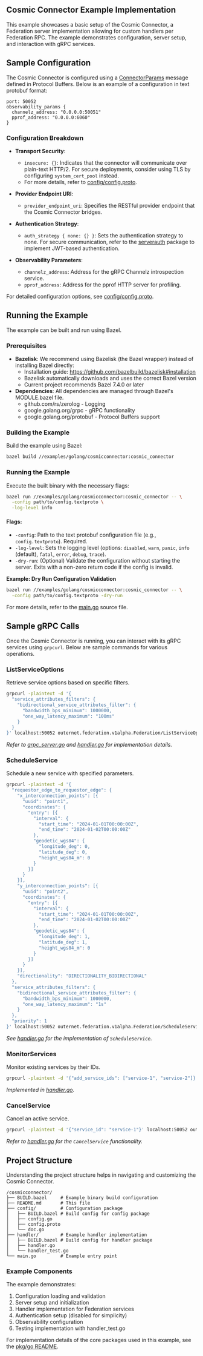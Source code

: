 ## Cosmic Connector Example Implementation

This example showcases a basic setup of the Cosmic Connector, a Federation server implementation allowing for custom handlers per Federation RPC. The example demonstrates configuration, server setup, and interaction with gRPC services.

## Sample Configuration

The Cosmic Connector is configured using a [ConnectorParams](../../pkg/go/config/config.proto) message defined in Protocol Buffers. Below is an example of a configuration in text protobuf format:

```textproto
port: 50052
observability_params {
  channelz_address: "0.0.0.0:50051"
  pprof_address: "0.0.0.0:6060"
}
```

### Configuration Breakdown

- **Transport Security**:
  - `insecure: {}`: Indicates that the connector will communicate over plain-text HTTP/2. For secure deployments, consider using TLS by configuring `system_cert_pool` instead.
  - For more details, refer to [config/config.proto](../../pkg/go/config/config.proto).

- **Provider Endpoint URI**:
  - `provider_endpoint_uri`: Specifies the RESTful provider endpoint that the Cosmic Connector bridges.

- **Authentication Strategy**:
  - `auth_strategy { none: {} }`: Sets the authentication strategy to none. For secure communication, refer to the [serverauth](../../pkg/go/auth/serverauth.go) package to implement JWT-based authentication.

- **Observability Parameters**:
  - `channelz_address`: Address for the gRPC Channelz introspection service.
  - `pprof_address`: Address for the pprof HTTP server for profiling.

For detailed configuration options, see [config/config.proto](config/config.proto).

## Running the Example

The example can be built and run using Bazel.

### Prerequisites

- **Bazelisk**: We recommend using Bazelisk (the Bazel wrapper) instead of installing Bazel directly:
  - Installation guide: https://github.com/bazelbuild/bazelisk#installation
  - Bazelisk automatically downloads and uses the correct Bazel version
  - Current project recommends Bazel 7.4.0 or later
- **Dependencies**: All dependencies are managed through Bazel's MODULE.bazel file.
  - github.com/rs/zerolog - Logging
  - google.golang.org/grpc - gRPC functionality
  - google.golang.org/protobuf - Protocol Buffers support

### Building the Example

Build the example using Bazel:

```bash
bazel build //examples/golang/cosmicconnector:cosmic_connector
```

### Running the Example

Execute the built binary with the necessary flags:

```bash
bazel run //examples/golang/cosmicconnector:cosmic_connector -- \
  -config path/to/config.textproto \
  -log-level info
```

#### Flags:

- `-config`: Path to the text protobuf configuration file (e.g., `config.textproto`). Required.
- `-log-level`: Sets the logging level (options: `disabled`, `warn`, `panic`, `info` (default), `fatal`, `error`, `debug`, `trace`).
- `-dry-run`: (Optional) Validate the configuration without starting the server. Exits with a non-zero return code if the config is invalid.

**Example: Dry Run Configuration Validation**

```bash
bazel run //examples/golang/cosmicconnector:cosmic_connector -- \
  -config path/to/config.textproto -dry-run
```

For more details, refer to the [main.go](./main.go) source file.

## Sample gRPC Calls

Once the Cosmic Connector is running, you can interact with its gRPC services using `grpcurl`. Below are sample commands for various operations.

### ListServiceOptions

Retrieve service options based on specific filters.

```bash
grpcurl -plaintext -d '{
  "service_attributes_filters": {
    "bidirectional_service_attributes_filter": {
      "bandwidth_bps_minimum": 1000000,
      "one_way_latency_maximum": "100ms"
    }
  }
}' localhost:50052 outernet.federation.v1alpha.Federation/ListServiceOptions
```

*Refer to [grpc_server.go](../../pkg/go/server/grpc_server.go) and [handler.go](./handler/handler.go) for implementation details.*

### ScheduleService

Schedule a new service with specified parameters.

```bash
grpcurl -plaintext -d '{
  "requestor_edge_to_requestor_edge": {
    "x_interconnection_points": [{
      "uuid": "point1",
      "coordinates": {
        "entry": [{
          "interval": {
            "start_time": "2024-01-01T00:00:00Z",
            "end_time": "2024-01-02T00:00:00Z"
          },
          "geodetic_wgs84": {
            "longitude_deg": 0,
            "latitude_deg": 0,
            "height_wgs84_m": 0
          }
        }]
      }
    }],
    "y_interconnection_points": [{
      "uuid": "point2",
      "coordinates": {
        "entry": [{
          "interval": {
            "start_time": "2024-01-01T00:00:00Z",
            "end_time": "2024-01-02T00:00:00Z"
          },
          "geodetic_wgs84": {
            "longitude_deg": 1,
            "latitude_deg": 1,
            "height_wgs84_m": 0
          }
        }]
      }
    }],
    "directionality": "DIRECTIONALITY_BIDIRECTIONAL"
  },
  "service_attributes_filters": {
    "bidirectional_service_attributes_filter": {
      "bandwidth_bps_minimum": 1000000,
      "one_way_latency_maximum": "1s"
    }
  },
  "priority": 1
}' localhost:50052 outernet.federation.v1alpha.Federation/ScheduleService
```

*See [handler.go](./handler/handler.go) for the implementation of `ScheduleService`.*

### MonitorServices

Monitor existing services by their IDs.

```bash
grpcurl -plaintext -d '{"add_service_ids": ["service-1", "service-2"]}' localhost:50052 outernet.federation.v1alpha.Federation/MonitorServices
```

*Implemented in [handler.go](./handler/handler.go).*

### CancelService

Cancel an active service.

```bash
grpcurl -plaintext -d '{"service_id": "service-1"}' localhost:50052 outernet.federation.v1alpha.Federation/CancelService
```

*Refer to [handler.go](./handler/handler.go) for the `CancelService` functionality.*

## Project Structure

Understanding the project structure helps in navigating and customizing the Cosmic Connector.

```
/cosmicconnector/
├── BUILD.bazel     # Example binary build configuration
├── README.md       # This file
├── config/         # Configuration package
│   ├── BUILD.bazel # Build config for config package
│   ├── config.go
│   ├── config.proto
│   └── doc.go
├── handler/        # Example handler implementation
│   ├── BUILD.bazel # Build config for handler package
│   ├── handler.go
│   └── handler_test.go
└── main.go         # Example entry point
```

### Example Components

The example demonstrates:
1. Configuration loading and validation
2. Server setup and initialization
3. Handler implementation for Federation services
4. Authentication setup (disabled for simplicity)
5. Observability configuration
6. Testing implementation with handler_test.go

For implementation details of the core packages used in this example, see the [pkg/go README](../../pkg/go/README.md).

